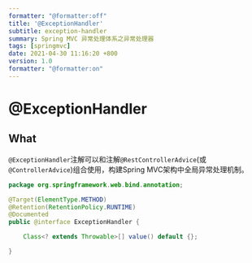 ```yaml
---
formatter: "@formatter:off"
title: '@ExceptionHandler' 
subtitle: exception-handler 
summary: Spring MVC 异常处理体系之异常处理器 
tags: [springmvc] 
date: 2021-04-30 11:16:20 +800 
version: 1.0
formatter: "@formatter:on"
---
```


# @ExceptionHandler

## What

`@ExceptionHandler`注解可以和注解`@RestControllerAdvice`(或`@ControllerAdvice`)组合使用，构建Spring MVC架构中全局异常处理机制。

```java
package org.springframework.web.bind.annotation;

@Target(ElementType.METHOD)
@Retention(RetentionPolicy.RUNTIME)
@Documented
public @interface ExceptionHandler {

	Class<? extends Throwable>[] value() default {};

}
```